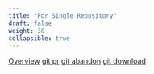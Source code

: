 ```yaml
---
title: "For Single Repository"
draft: false
weight: 30
collapsible: true
---
```


[Overview](overview)
[git pr](git-peer-review)
[git abandon](git-abandon)
[git download](git-download)

